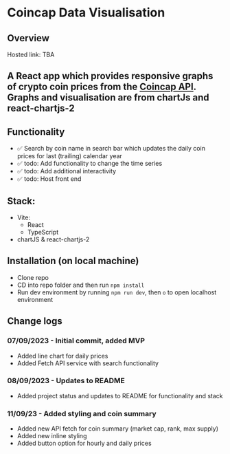 # Coincap Data Visualisation

## Overview

Hosted link: TBA

## A React app which provides responsive graphs of crypto coin prices from the [Coincap API](https://docs.coincap.io/). Graphs and visualisation are from chartJs and react-chartjs-2

## Functionality

-   ✅ Search by coin name in search bar which updates the daily coin prices for last (trailing) calendar year
-   ✅ todo: Add functionality to change the time series
-   ✅ todo: Add additional interactivity
-   ✅ todo: Host front end

## Stack:

-   Vite:
    -   React
    -   TypeScript
-   chartJS & react-chartjs-2

## Installation (on local machine)

-   Clone repo
-   CD into repo folder and then run `npm install`
-   Run dev environment by running `npm run dev`, then `o` to open localhost environment

## Change logs

### 07/09/2023 - Initial commit, added MVP

-   Added line chart for daily prices
-   Added Fetch API service with search functionality

### 08/09/2023 - Updates to README

-   Added project status and updates to README for functionality and stack

### 11/09/23 - Added styling and coin summary

-   Added new API fetch for coin summary (market cap, rank, max supply)
-   Added new inline styling
-   Added button option for hourly and daily prices
